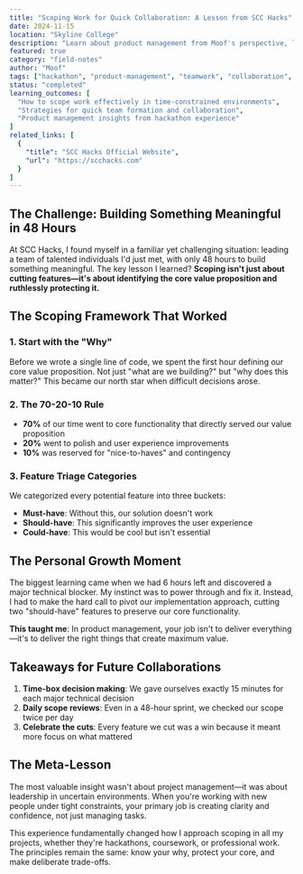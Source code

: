 ```yaml
---
title: "Scoping Work for Quick Collaboration: A Lesson from SCC Hacks"
date: 2024-11-15
location: "Skyline College"
description: "Learn about product management from Moof's perspective, leading a team at SCC Hacks and the lessons learned about scoping work for effective collaboration."
featured: true
category: "field-notes"
author: "Moof"
tags: ["hackathon", "product-management", "teamwork", "collaboration", "scoping"]
status: "completed"
learning_outcomes: [
  "How to scope work effectively in time-constrained environments",
  "Strategies for quick team formation and collaboration",
  "Product management insights from hackathon experience"
]
related_links: [
  {
    "title": "SCC Hacks Official Website",
    "url": "https://scchacks.com"
  }
]
---
```


## The Challenge: Building Something Meaningful in 48 Hours

At SCC Hacks, I found myself in a familiar yet challenging situation: leading a team of talented individuals I'd just met, with only 48 hours to build something meaningful. The key lesson I learned? **Scoping isn't just about cutting features—it's about identifying the core value proposition and ruthlessly protecting it.**

## The Scoping Framework That Worked

### 1. Start with the "Why"
Before we wrote a single line of code, we spent the first hour defining our core value proposition. Not just "what are we building?" but "why does this matter?" This became our north star when difficult decisions arose.

### 2. The 70-20-10 Rule
- **70%** of our time went to core functionality that directly served our value proposition
- **20%** went to polish and user experience improvements
- **10%** was reserved for "nice-to-haves" and contingency

### 3. Feature Triage Categories
We categorized every potential feature into three buckets:
- **Must-have**: Without this, our solution doesn't work
- **Should-have**: This significantly improves the user experience
- **Could-have**: This would be cool but isn't essential

## The Personal Growth Moment

The biggest learning came when we had 6 hours left and discovered a major technical blocker. My instinct was to power through and fix it. Instead, I had to make the hard call to pivot our implementation approach, cutting two "should-have" features to preserve our core functionality.

**This taught me**: In product management, your job isn't to deliver everything—it's to deliver the right things that create maximum value.

## Takeaways for Future Collaborations

1. **Time-box decision making**: We gave ourselves exactly 15 minutes for each major technical decision
2. **Daily scope reviews**: Even in a 48-hour sprint, we checked our scope twice per day
3. **Celebrate the cuts**: Every feature we cut was a win because it meant more focus on what mattered

## The Meta-Lesson

The most valuable insight wasn't about project management—it was about leadership in uncertain environments. When you're working with new people under tight constraints, your primary job is creating clarity and confidence, not just managing tasks.

This experience fundamentally changed how I approach scoping in all my projects, whether they're hackathons, coursework, or professional work. The principles remain the same: know your why, protect your core, and make deliberate trade-offs.